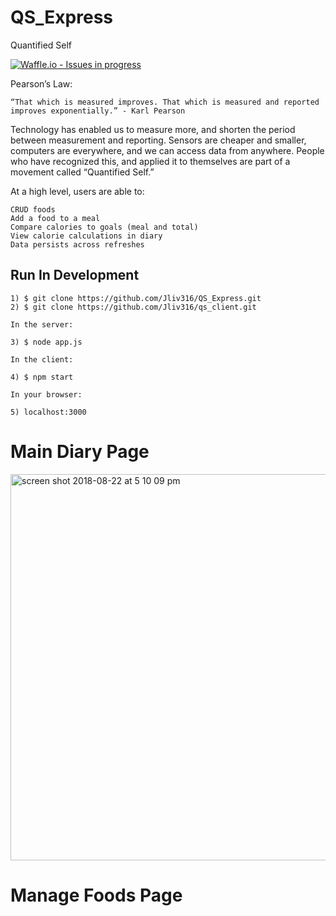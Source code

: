 # QS_Express


Quantified Self

[![Waffle.io - Issues in progress](https://badge.waffle.io/Jliv316/QS_Express.png?label=in%20progress&title=In%20Progress)](http://waffle.io/Jliv316/QS_Express)

Pearson’s Law:

    “That which is measured improves. That which is measured and reported improves exponentially.” - Karl Pearson

Technology has enabled us to measure more, and shorten the period between measurement and reporting. Sensors are cheaper and smaller, computers are everywhere, and we can access data from anywhere. People who have recognized this, and applied it to themselves are part of a movement called “Quantified Self.”


At a high level, users are able to:

    CRUD foods
    Add a food to a meal
    Compare calories to goals (meal and total)
    View calorie calculations in diary
    Data persists across refreshes

## Run In Development

    1) $ git clone https://github.com/Jliv316/QS_Express.git
    2) $ git clone https://github.com/Jliv316/qs_client.git
    
    In the server:
    
    3) $ node app.js
    
    In the client:
    
    4) $ npm start
    
    In your browser:
    
    5) localhost:3000
    
# Main Diary Page
<img width="618" alt="screen shot 2018-08-22 at 5 10 09 pm" src="https://user-images.githubusercontent.com/35744655/44495699-491ace00-a62e-11e8-9675-59366c1ddd35.png">

# Manage Foods Page

